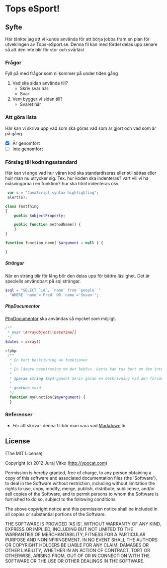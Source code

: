 # Tops eSport!

## Syfte
Här tänkte jag att vi kunde använda för att börja jobba fram en plan för utveklingen av Tops-eSport.se. Denna fil kan med fördel delas upp senare så att den inte blir för stor och svårläst

### Frågor
Fyll på med frågor som ni kommer på under tiden gång

1. Vad ska sidan använda till?
    * Skriv svar här: 
    * Svar: 
2. Vem bygger vi sidan till?
    * Svaret här

### Att göra lista
Här kan vi skriva upp vad som ska göras vad som är gjort och vad som är på gång
- [x] Är genomfört
- [ ] Inte genomfört

### Förslag till kodningsstandard
Här kan vi ange vad hur våran kod ska standardiseras eller stil sättas eller huir man nu utrycker sig. Tex. hur koden ska indenteras? vart vill vi ha måsvingarna i en funktion? hur ska html indenteras osv.

```javascript
 var s = "JavaScript syntax highlighting";
 alert(s);
```

```php
class TestThing
{
    public $objectProperty;

    public function methodName() {
    }
}

function function_name( $argument = null ) {

}
```

##### Strängar
När en sträng blir för lång bör den delas upp för bättre läslighet. Det är speciells användbart på sql strängar. 

```php
$sql = "SELECT `id`, `name` from `people` "
. "WHERE `name`='Fred' OR `name`='Susan'";
```

##### PhpDocumentor
[PhpDocumentor](http://phpdoc.org/) ska användas så mycket som möjligt.

```php
/**
 * @var \ArrayObject|\DateTime[]
 */
$dates = array()

<?php
 /**
  * En kort beskrivning av funktionen
  *
  * En längre beskirvning om det behövs. Detta kan tas bort om den inte används
  *
  * @param string $myArgument Skriv gäran en beskrivning vad den förväntas innehålla.
  *
  * @return void
  */
  function myFunction($myArgument) {
  }
```

### Referenser
* För att skriva i denna fil bör man vara vad [Markdown](https://github.com/adam-p/markdown-here/wiki/Markdown-Cheatsheet) är.

## License
(The MIT License)

Copyright (c) 2012 Juraj Vitko (http://ypocat.com)

Permission is hereby granted, free of charge, to any person obtaining a copy of this software and associated documentation files (the 'Software'), to deal in the Software without restriction, including without limitation the rights to use, copy, modify, merge, publish, distribute, sublicense, and/or sell copies of the Software, and to permit persons to whom the Software is furnished to do so, subject to the following conditions:

The above copyright notice and this permission notice shall be included in all copies or substantial portions of the Software.

THE SOFTWARE IS PROVIDED 'AS IS', WITHOUT WARRANTY OF ANY KIND, EXPRESS OR IMPLIED, INCLUDING BUT NOT LIMITED TO THE WARRANTIES OF MERCHANTABILITY, FITNESS FOR A PARTICULAR PURPOSE AND NONINFRINGEMENT. IN NO EVENT SHALL THE AUTHORS OR COPYRIGHT HOLDERS BE LIABLE FOR ANY CLAIM, DAMAGES OR OTHER LIABILITY, WHETHER IN AN ACTION OF CONTRACT, TORT OR OTHERWISE, ARISING FROM, OUT OF OR IN CONNECTION WITH THE SOFTWARE OR THE USE OR OTHER DEALINGS IN THE SOFTWARE.